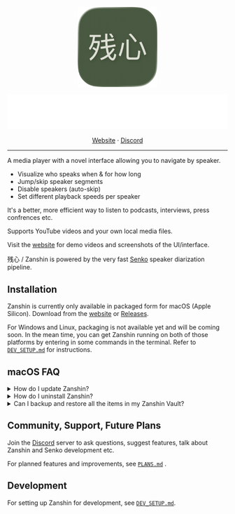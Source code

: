<p align="center">
<img height="182" src="/packaging/assets/Zanshin_512x512.png">
</p>

<p align="center">
<img src="title.svg" alt="Zanshin - Relaxed alertness; continuing awareness">
</p>

<p align="center">
<a href="https://zanshin.sh">Website</a> ·
<a href="https://discord.gg/Nf7m5Ftk3c">Discord</a>
</p>

---

A media player with a novel interface allowing you to navigate by speaker.

- Visualize who speaks when & for how long
- Jump/skip speaker segments
- Disable speakers (auto-skip)
- Set different playback speeds per speaker

It's a better, more efficient way to listen to podcasts, interviews, press confrences etc.

Supports YouTube videos and your own local media files.

Visit the [website](https://zanshin.sh) for demo videos and screenshots of the UI/interface.

残心 / Zanshin is powered by the very fast [Senko](https://github.com/narcotic-sh/senko) speaker diarization pipeline.

## Installation
Zanshin is currently only available in packaged form for macOS (Apple Silicon). Download from the [website](https://zanshin.sh) or [Releases](https://github.com/narcotic-sh/zanshin/releases/latest).

For Windows and Linux, packaging is not available yet and will be coming soon. In the mean time, you can get Zanshin running on both of those platforms by entering in some commands in the terminal. Refer to [`DEV_SETUP.md`](/DEV_SETUP.md) for instructions.

## macOS FAQ
<details>
<summary>How do I update Zanshin?</summary>
<br>
Zanshin on macOS comes with an auto-updater built-in. It checks periodically if there's an update available while the app is running. If there is, it fetches it and decompresses it. Then, when you quit the app, it installs the update, so that the next time you run the app, you'll be on the latest version.
<br>
<br>
You can also download the latest Zanshin <code>.pkg</code> file and simply install it. That will update Zanshin as well (won't wipe the items in your Vault).
</details>
<details>
<summary>How do I uninstall Zanshin?</summary>
<br>
Delete two items:
<ul>
  <li><code>Zanshin.app</code> in <code>/Applications</code></li>
  <li>The folder <code>~/Library/Application Support/Zanshin</code></li>
</ul>
</details>
<details>
<summary>Can I backup and restore all the items in my Zanshin Vault?</summary>
<br>
Yes, simply backup the following file:
<ul>
  <li><code>~/Library/Application Support/Zanshin/zanshin/media.db</code></li>
</ul>
To restore it (like after you install Zanshin on a new Mac, for example), simply move the file into that same location.
</details>

## Community, Support, Future Plans
Join the [Discord](https://discord.gg/Nf7m5Ftk3c) server to ask questions, suggest features, talk about Zanshin and Senko development etc.

For planned features and improvements, see [`PLANS.md`](/PLANS.md) .

## Development
For setting up Zanshin for development, see [`DEV_SETUP.md`](/DEV_SETUP.md).
